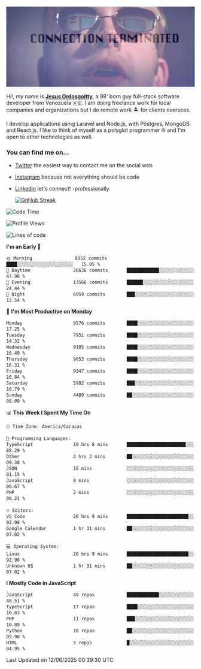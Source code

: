 ![hackers movie reference](./disconnected.jpg)

Hi!, my name is [**Jesus Ordosgoitty**](https://jodaz.dev), a 98' born guy full-stack software developer from Venezuela 🇻🇪. I am doing freelance work for local companies and organizations but I do remote work 🏝️ for clients overseas. 

I develop applications using Laravel and Node.js, with Postgres, MongoDB and React.js. I like to think of myself as a polyglot programmer 🌐 and I'm open to other technologies as well.

### You can find me on...

- [Twitter](https://twitter.com/jodaz_) the easiest way to contact me on the social web
- [Instagram](https://instagram.com/jodaz_) because not everything should be code
- [Linkedin](https://linkedin.com/in/jodaz) let's connect! -professionally.


    [![GitHub Streak](https://streak-stats.demolab.com?user=jodaz&theme=tokyonight)](https://git.io/streak-stats)

<!--START_SECTION:waka-->
![Code Time](http://img.shields.io/badge/Code%20Time-9%2C766%20hrs%2042%20mins-blue)

![Profile Views](http://img.shields.io/badge/Profile%20Views-1-blue)

![Lines of code](https://img.shields.io/badge/From%20Hello%20World%20I%27ve%20Written-84.4%20million%20lines%20of%20code-blue)

**I'm an Early 🐤** 

```text
🌞 Morning                8352 commits        ████░░░░░░░░░░░░░░░░░░░░░   15.05 % 
🌆 Daytime                26636 commits       ████████████░░░░░░░░░░░░░   47.98 % 
🌃 Evening                13566 commits       ██████░░░░░░░░░░░░░░░░░░░   24.44 % 
🌙 Night                  6959 commits        ███░░░░░░░░░░░░░░░░░░░░░░   12.54 % 
```
📅 **I'm Most Productive on Monday** 

```text
Monday                   9576 commits        ████░░░░░░░░░░░░░░░░░░░░░   17.25 % 
Tuesday                  7951 commits        ████░░░░░░░░░░░░░░░░░░░░░   14.32 % 
Wednesday                9105 commits        ████░░░░░░░░░░░░░░░░░░░░░   16.40 % 
Thursday                 9053 commits        ████░░░░░░░░░░░░░░░░░░░░░   16.31 % 
Friday                   9347 commits        ████░░░░░░░░░░░░░░░░░░░░░   16.84 % 
Saturday                 5992 commits        ███░░░░░░░░░░░░░░░░░░░░░░   10.79 % 
Sunday                   4489 commits        ██░░░░░░░░░░░░░░░░░░░░░░░   08.09 % 
```


📊 **This Week I Spent My Time On** 

```text
🕑︎ Time Zone: America/Caracas

💬 Programming Languages: 
TypeScript               19 hrs 8 mins       ██████████████████████░░░   88.29 % 
Other                    2 hrs 2 mins        ██░░░░░░░░░░░░░░░░░░░░░░░   09.38 % 
JSON                     15 mins             ░░░░░░░░░░░░░░░░░░░░░░░░░   01.15 % 
JavaScript               8 mins              ░░░░░░░░░░░░░░░░░░░░░░░░░   00.67 % 
PHP                      2 mins              ░░░░░░░░░░░░░░░░░░░░░░░░░   00.21 % 

🔥 Editors: 
VS Code                  20 hrs 9 mins       ███████████████████████░░   92.98 % 
Google Calendar          1 hr 31 mins        ██░░░░░░░░░░░░░░░░░░░░░░░   07.02 % 

💻 Operating System: 
Linux                    20 hrs 9 mins       ███████████████████████░░   92.98 % 
Unknown OS               1 hr 31 mins        ██░░░░░░░░░░░░░░░░░░░░░░░   07.02 % 
```

**I Mostly Code in JavaScript** 

```text
JavaScript               49 repos            ████████████░░░░░░░░░░░░░   48.51 % 
TypeScript               17 repos            ████░░░░░░░░░░░░░░░░░░░░░   16.83 % 
PHP                      11 repos            ███░░░░░░░░░░░░░░░░░░░░░░   10.89 % 
Python                   10 repos            ██░░░░░░░░░░░░░░░░░░░░░░░   09.90 % 
HTML                     5 repos             █░░░░░░░░░░░░░░░░░░░░░░░░   04.95 % 
```




 Last Updated on 12/06/2025 00:39:30 UTC
<!--END_SECTION:waka-->
